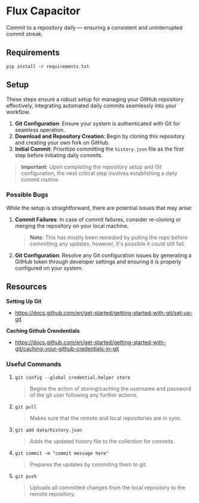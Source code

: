# Flux Capacitor
Commit to a repository daily — ensuring a consistent and uninterrupted commit streak.

## Requirements
`pip install -r requirements.txt`

## Setup
These steps ensure a robust setup for managing your GitHub repository effectively, integrating automated daily commits seamlessly into your workflow.

1. **Git Configuration**: Ensure your system is authenticated with Git for seamless operation.
2. **Download and Repository Creation**: Begin by cloning this repository and creating your own fork on GitHub.
3. **Initial Commit**: Prioritize committing the `history.json` file as the first step before initiating daily commits.

> **Important**: Upon completing the repository setup and Git configuration, the next critical step involves establishing a daily commit routine.

### Possible Bugs
While the setup is straightforward, there are potential issues that may arise:

1. **Commit Failures**: In case of commit failures, consider re-cloning or merging the repository on your local machine.
    > **Note**: This has mostly been remedied by pulling the repo before committing any updates, however, it's possible it could still fail.
2. **Git Configuration**: Resolve any Git configuration issues by generating a GitHub token through developer settings and ensuring it is properly configured on your system.

## Resources
**Setting Up Git**
- https://docs.github.com/en/get-started/getting-started-with-git/set-up-git

**Caching Github Crendentials**
- https://docs.github.com/en/get-started/getting-started-with-git/caching-your-github-credentials-in-git


### Useful Commands
1. `git config --global credential.helper store`
    > Begins the action of storing/caching the username and password of the git user following any further actions.

2. `git pull`
    > Makes sure that the remote and local repositories are in sync.

3. `git add data/history.json`
    > Adds the updated history file to the collection for commits.

4. `git commit -m "commit message here"`
    > Prepares the updates by commiting them to git.

5. `git push`
    > Uploads all committed changes from the local repository to the remote repository.